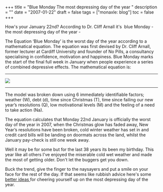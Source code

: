 +++
title = "Blue Monday  The most depressing day of the year "
description = ""
date = "2007-01-22"
draft = false
tags = ["monaxle: blog"]
toc = false
+++

How's your January 22nd? According to Dr. Cliff Arnall it's  blue Monday - the most depressing day of the year -

The Equation ‘Blue Monday’ is the worst day of the year according to a mathematical equation. The equation was first devised by Dr. Cliff Arnall, former lecturer at Cardiff University and founder of No Pills, a consultancy specialising in confidence, motivation and happiness. Blue Monday marks the start of the final full week in January when people experience a series of combined depressive effects. The mathematical equation is:
***

<img style="display:block;margin:auto" src="https://i.ibb.co/hJQrXWVQ/the-blue-monday-formula-11008.jpg">

***

The model was broken down using 6 immediately identifiable factors; weather (W), debt (d), time since Christmas (T), time since failing our new year’s resolutions (Q), low motivational levels (M) and the feeling of a need to take action (Na).

The equation calculates that Monday 22nd January is officially the worst day of the year in 2007, when the Christmas glow has faded away, New Year’s resolutions have been broken, cold winter weather has set in and credit card bills will be landing on doormats across the land, whilst the January pay-check is still one week away.

Well it may be for some but for the last 38 years its been my birthday. This year like all others I've enjoyed the miserable cold wet weather and made the most of getting older. Don't let the buggers get you down.

Buck the trend, give the finger to the naysayers and put a smile on your face for the rest of the day. If that seems like rubbish advice here's some [better ideas ](https://www.psychologytoday.com/gb/blog/the-productive-millennial/202001/5-simple-ways-to-beat-blue-monday) for cheering yourself up on the most depressing day of the year.